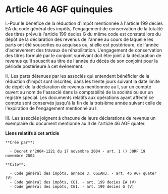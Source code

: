 # Article 46 AGF quinquies

I.-Pour le bénéfice de la réduction d'impôt mentionnée à l'article 199 decies EA du code général des impôts, l'engagement de
conservation de la totalité des titres prévu à l'article 199 decies G du même code est constaté lors du dépôt de la
déclaration des revenus de l'année au cours de laquelle les parts ont été souscrites ou acquises ou, si elle est postérieure,
de l'année d'achèvement des travaux de réhabilitation. L'engagement de conservation des titres formulé par le conjoint
survivant doit être joint à la déclaration de revenus qu'il souscrit au titre de l'année du décès de son conjoint pour la
période postérieure à cet événement. 

II.-Les parts détenues par les associés qui entendent bénéficier de la réduction d'impôt sont inscrites, dans les trente
jours suivant la date limite de dépôt de la déclaration de revenus mentionnée au I, sur un compte ouvert au nom de l'associé
dans la comptabilité de la société ou sur un registre spécial. Les documents relatifs aux opérations ayant affecté ce compte
sont conservés jusqu'à la fin de la troisième année suivant celle de l'expiration de l'engagement mentionné au I. 

III.-Les associés joignent à chacune de leurs déclarations de revenus un exemplaire du document mentionné au II de l'article
46 AGF quater.

**Liens relatifs à cet article**

	**Créé par**:

	  - Décret n°2004-1221 du 17 novembre 2004 - art. 1 () JORF 19 novembre 2004

	**Cite**:

	  - Code général des impôts, annexe 3, CGIAN3. - art. 46 AGF quater (V)
	  - Code général des impôts, CGI. - art. 199 decies EA (V)
	  - Code général des impôts, CGI. - art. 199 decies G (V)
